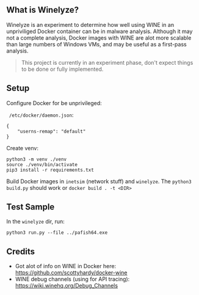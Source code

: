 ## What is Winelyze?

Winelyze is an experiment to determine how well using WINE in an unpriviliged Docker container can be in malware analysis. Although it may not a complete analysis, Docker images with WINE are alot more scalable than large numbers of Windows VMs, and may be useful as a first-pass analysis.

> This project is currently in an experiment phase, don't expect things to be done or fully implemented.

## Setup

Configure Docker for be unprivileged:

` /etc/docker/daemon.json`:
```
{
    "userns-remap": "default"
}
```

Create venv:
```
python3 -m venv ./venv
source ./venv/bin/activate
pip3 install -r requirements.txt
```

Build Docker images in `inetsim` (network stuff) and `winelyze`. The `python3 build.py` should work or `docker build . -t <DIR>`

## Test Sample
In the `winelyze` dir, run:
```
python3 run.py --file ../pafish64.exe
```

## Credits
* Got alot of info on WINE in Docker here: https://github.com/scottyhardy/docker-wine
* WINE debug channels (using for API tracing): https://wiki.winehq.org/Debug_Channels
